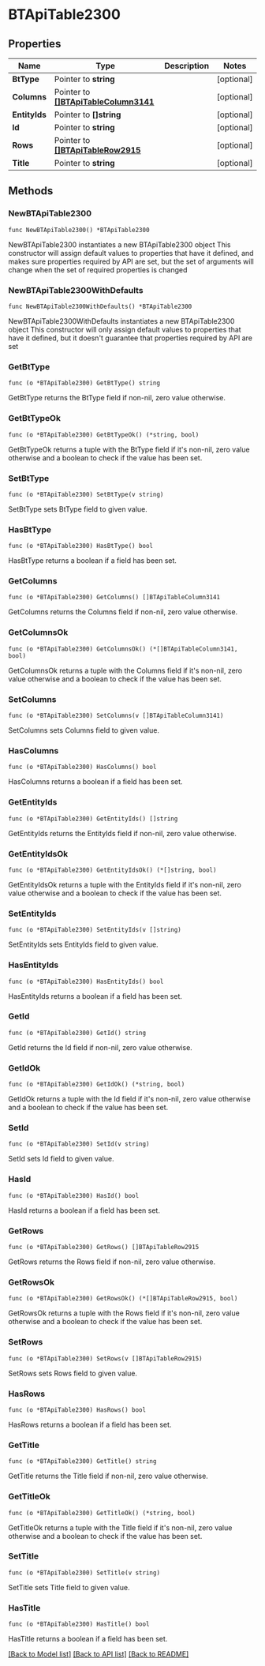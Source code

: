 # BTApiTable2300

## Properties

Name | Type | Description | Notes
------------ | ------------- | ------------- | -------------
**BtType** | Pointer to **string** |  | [optional] 
**Columns** | Pointer to [**[]BTApiTableColumn3141**](BTApiTableColumn3141.md) |  | [optional] 
**EntityIds** | Pointer to **[]string** |  | [optional] 
**Id** | Pointer to **string** |  | [optional] 
**Rows** | Pointer to [**[]BTApiTableRow2915**](BTApiTableRow2915.md) |  | [optional] 
**Title** | Pointer to **string** |  | [optional] 

## Methods

### NewBTApiTable2300

`func NewBTApiTable2300() *BTApiTable2300`

NewBTApiTable2300 instantiates a new BTApiTable2300 object
This constructor will assign default values to properties that have it defined,
and makes sure properties required by API are set, but the set of arguments
will change when the set of required properties is changed

### NewBTApiTable2300WithDefaults

`func NewBTApiTable2300WithDefaults() *BTApiTable2300`

NewBTApiTable2300WithDefaults instantiates a new BTApiTable2300 object
This constructor will only assign default values to properties that have it defined,
but it doesn't guarantee that properties required by API are set

### GetBtType

`func (o *BTApiTable2300) GetBtType() string`

GetBtType returns the BtType field if non-nil, zero value otherwise.

### GetBtTypeOk

`func (o *BTApiTable2300) GetBtTypeOk() (*string, bool)`

GetBtTypeOk returns a tuple with the BtType field if it's non-nil, zero value otherwise
and a boolean to check if the value has been set.

### SetBtType

`func (o *BTApiTable2300) SetBtType(v string)`

SetBtType sets BtType field to given value.

### HasBtType

`func (o *BTApiTable2300) HasBtType() bool`

HasBtType returns a boolean if a field has been set.

### GetColumns

`func (o *BTApiTable2300) GetColumns() []BTApiTableColumn3141`

GetColumns returns the Columns field if non-nil, zero value otherwise.

### GetColumnsOk

`func (o *BTApiTable2300) GetColumnsOk() (*[]BTApiTableColumn3141, bool)`

GetColumnsOk returns a tuple with the Columns field if it's non-nil, zero value otherwise
and a boolean to check if the value has been set.

### SetColumns

`func (o *BTApiTable2300) SetColumns(v []BTApiTableColumn3141)`

SetColumns sets Columns field to given value.

### HasColumns

`func (o *BTApiTable2300) HasColumns() bool`

HasColumns returns a boolean if a field has been set.

### GetEntityIds

`func (o *BTApiTable2300) GetEntityIds() []string`

GetEntityIds returns the EntityIds field if non-nil, zero value otherwise.

### GetEntityIdsOk

`func (o *BTApiTable2300) GetEntityIdsOk() (*[]string, bool)`

GetEntityIdsOk returns a tuple with the EntityIds field if it's non-nil, zero value otherwise
and a boolean to check if the value has been set.

### SetEntityIds

`func (o *BTApiTable2300) SetEntityIds(v []string)`

SetEntityIds sets EntityIds field to given value.

### HasEntityIds

`func (o *BTApiTable2300) HasEntityIds() bool`

HasEntityIds returns a boolean if a field has been set.

### GetId

`func (o *BTApiTable2300) GetId() string`

GetId returns the Id field if non-nil, zero value otherwise.

### GetIdOk

`func (o *BTApiTable2300) GetIdOk() (*string, bool)`

GetIdOk returns a tuple with the Id field if it's non-nil, zero value otherwise
and a boolean to check if the value has been set.

### SetId

`func (o *BTApiTable2300) SetId(v string)`

SetId sets Id field to given value.

### HasId

`func (o *BTApiTable2300) HasId() bool`

HasId returns a boolean if a field has been set.

### GetRows

`func (o *BTApiTable2300) GetRows() []BTApiTableRow2915`

GetRows returns the Rows field if non-nil, zero value otherwise.

### GetRowsOk

`func (o *BTApiTable2300) GetRowsOk() (*[]BTApiTableRow2915, bool)`

GetRowsOk returns a tuple with the Rows field if it's non-nil, zero value otherwise
and a boolean to check if the value has been set.

### SetRows

`func (o *BTApiTable2300) SetRows(v []BTApiTableRow2915)`

SetRows sets Rows field to given value.

### HasRows

`func (o *BTApiTable2300) HasRows() bool`

HasRows returns a boolean if a field has been set.

### GetTitle

`func (o *BTApiTable2300) GetTitle() string`

GetTitle returns the Title field if non-nil, zero value otherwise.

### GetTitleOk

`func (o *BTApiTable2300) GetTitleOk() (*string, bool)`

GetTitleOk returns a tuple with the Title field if it's non-nil, zero value otherwise
and a boolean to check if the value has been set.

### SetTitle

`func (o *BTApiTable2300) SetTitle(v string)`

SetTitle sets Title field to given value.

### HasTitle

`func (o *BTApiTable2300) HasTitle() bool`

HasTitle returns a boolean if a field has been set.


[[Back to Model list]](../README.md#documentation-for-models) [[Back to API list]](../README.md#documentation-for-api-endpoints) [[Back to README]](../README.md)


